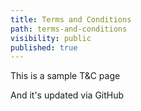 ```yaml
---
title: Terms and Conditions
path: terms-and-conditions
visibility: public
published: true
---
```


This is a sample T&C page

And it's updated via GitHub
